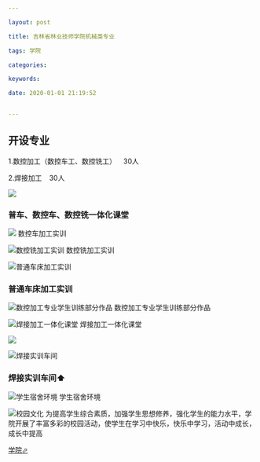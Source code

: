 ```yaml
---

layout: post

title: 吉林省林业技师学院机械类专业

tags: 学院

categories:

keywords:

date: 2020-01-01 21:19:52


---
```



## 开设专业

1.数控加工（数控车工、数控铣工） &ensp;  30人

2.焊接加工      &ensp;      30人
<!-- more -->



![](https://ss2.meipian.me/users/42605511/ef963c4f49f44149906b4c88cc9f81a6.jpeg-mobile)
### 普车、数控车、数控铣一体化课堂

![](https://ss2.meipian.me/users/42605511/5d39b1ff39454197b1c335ce566cd14a.jpeg-mobile)
数控车加工实训

![数控铣加工实训](https://ss2.meipian.me/users/42605511/1a758780fb6a40dcb36a78e373c33e49.jpeg-mobile)
数控铣加工实训

![普通车床加工实训](https://ss2.meipian.me/users/42605511/d13d1700cd6f4f6dad165142cea8ae51.jpeg-mobile)
### 普通车床加工实训

![数控加工专业学生训练部分作品](https://ss2.meipian.me/users/42605511/12d67e6dd9f044ccbedf02b5c56742f1.jpeg-mobile)
数控加工专业学生训练部分作品


![焊接加工一体化课堂](https://ss2.meipian.me/users/42605511/bf0022abe947410e92f0c22cf4ceca93.jpeg-mobile)
焊接加工一体化课堂

![](https://ss2.meipian.me/users/42605511/7cbe4fa2-38d5-4116-a0cb-5f02644e636b.jpg-mobile_2)

![焊接实训车间](https://ss2.meipian.me/users/42605511/50b71e7d87954ac4a3bcdae113673f81.jpeg-mobile)
### 焊接实训车间⬆︎


![学生宿舍环境](https://ss2.meipian.me/users/42605511/d04e66d0d36543719b337b4194dedc28.jpeg-mobile)
学生宿舍环境

![校园文化](https://ss2.meipian.me/users/42605511/4c5c51ad-ccdc-4de5-98d9-6c97d289bac9.jpg-mobile)
为提高学生综合素质，加强学生思想修养，强化学生的能力水平，学院开展了丰富多彩的校园活动，使学生在学习中快乐，快乐中学习，活动中成长，成长中提高

[学院⬀](https://fuxin123zz.gitee.io/2020/08/12/xueyuan/)
